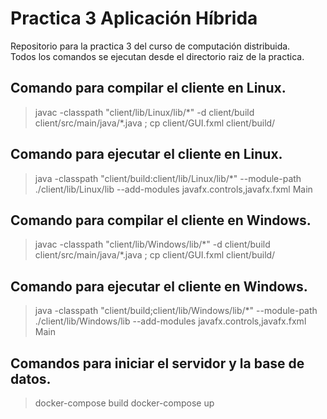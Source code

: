 # Practica 3 Aplicación Híbrida

Repositorio para la practica 3 del curso de computación distribuida.<br>
Todos los comandos se ejecutan desde el directorio raiz de la practica.

## Comando para compilar el cliente en Linux.

> javac -classpath "client/lib/Linux/lib/\*" -d client/build client/src/main/java/\*.java ; cp client/GUI.fxml client/build/

## Comando para ejecutar el cliente en Linux.

> java -classpath "client/build:client/lib/Linux/lib/\*" --module-path ./client/lib/Linux/lib --add-modules javafx.controls,javafx.fxml Main

## Comando para compilar el cliente en Windows.

> javac -classpath "client/lib/Windows/lib/\*" -d client/build client/src/main/java/\*.java ; cp client/GUI.fxml client/build/

## Comando para ejecutar el cliente en Windows.

> java -classpath "client/build;client/lib/Windows/lib/\*" --module-path ./client/lib/Windows/lib --add-modules javafx.controls,javafx.fxml Main

## Comandos para iniciar el servidor y la base de datos.

> docker-compose build
> docker-compose up


 
